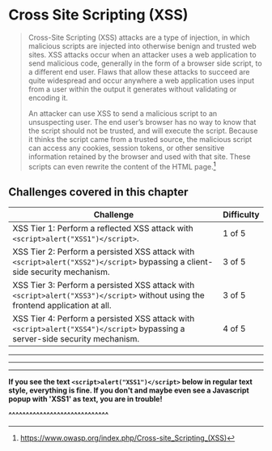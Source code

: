 # Cross Site Scripting (XSS)

> Cross-Site Scripting (XSS) attacks are a type of injection, in which malicious scripts are injected into otherwise benign and trusted web sites. XSS attacks occur when an attacker uses a web application to send malicious code, generally in the form of a browser side script, to a different end user. Flaws that allow these attacks to succeed are quite widespread and occur anywhere a web application uses input from a user within the output it generates without validating or encoding it.
>
> An attacker can use XSS to send a malicious script to an unsuspecting user. The end user’s browser has no way to know that the script should not be trusted, and will execute the script. Because it thinks the script came from a trusted source, the malicious script can access any cookies, session tokens, or other sensitive information retained by the browser and used with that site. These scripts can even rewrite the content of the HTML page.[^1]

## Challenges covered in this chapter

| Challenge | Difficulty |
| --------- | ---------- |
| XSS Tier 1: Perform a reflected XSS attack with `<script>alert("XSS1")</script>`. | 1 of 5 |
| XSS Tier 2: Perform a persisted XSS attack with `<script>alert("XSS2")</script>` bypassing a client-side security mechanism. | 3 of 5 |
| XSS Tier 3: Perform a persisted XSS attack with `<script>alert("XSS3")</script>` without using the frontend application at all. | 3 of 5 |
| XSS Tier 4: Perform a persisted XSS attack with `<script>alert("XSS4")</script>` bypassing a server-side security mechanism. | 4 of 5 |

----

[^1]: https://www.owasp.org/index.php/Cross-site_Scripting_(XSS)

----
----

__If you see the text `<script>alert("XSS1")</script>` below in regular text style, everything is fine. If you don't and maybe even see a Javascript popup with 'XSS1' as text, you are in trouble!__
<script>alert("XSS1")</script>
__^^^^^^^^^^^^^^^^^^^^^^^^^^^^^__
